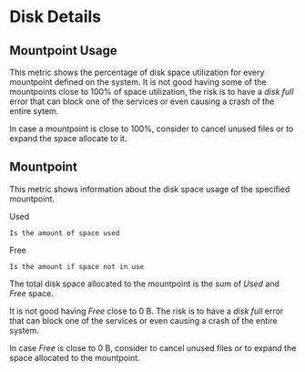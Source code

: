 # Disk Details

## Mountpoint Usage

This metric shows the percentage of disk space utilization for every mountpoint
defined on the system. It is not good having some of the mountpoints close to
100% of space utilization, the risk is to have a *disk full* error that can
block one of the services or even causing a crash of the entire sytem.

In case a mountpoint is close to 100%, consider to cancel unused files or to
expand the space allocate to it.

## Mountpoint

This metric shows information about the disk space usage of the specified
mountpoint.

Used

    Is the amount of space used

Free

    Is the amount if space not in use

The total disk space allocated to the mountpoint is the sum of *Used* and *Free*
space.

It is not good having *Free* close to 0 B. The risk is to have a *disk full*
error that can block one of the services or even causing a crash of the entire
system.

In case *Free* is close to 0 B, consider to cancel unused files or to expand the
space allocated to the mountpoint.
